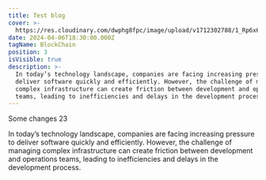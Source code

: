 ```yaml
---
title: Test blog
cover: >-
  https://res.cloudinary.com/dwphg8fpc/image/upload/v1712302788/1_Rp6x69Ruif29tN7FYDA1Ng_voymtz.jpg
date: 2024-04-06T18:30:00.000Z
tagName: BlockChain
position: 3
isVisible: true
description: >-
  In today’s technology landscape, companies are facing increasing pressure to
  deliver software quickly and efficiently. However, the challenge of managing
  complex infrastructure can create friction between development and operations
  teams, leading to inefficiencies and delays in the development process.
---
```


Some changes 23

In today’s technology landscape, companies are facing increasing pressure to deliver software quickly and efficiently. However, the challenge of managing complex infrastructure can create friction between development and operations teams, leading to inefficiencies and delays in the development process.
